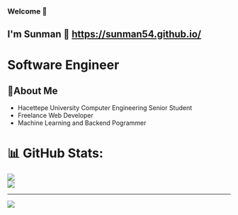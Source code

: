 ### Welcome :wave:
 
## I'm Sunman  :sunrise: https://sunman54.github.io/

# Software Engineer 

## :page_facing_up:About Me 

- Hacettepe University Computer Engineering Senior Student
- Freelance Web Developer
- Machine Learning and Backend Pogrammer



# 📊 GitHub Stats:
![](https://github-readme-stats.vercel.app/api?username=sunman54&theme=blueberry&hide_border=false&include_all_commits=true&count_private=true)<br/>
![](https://github-readme-stats.vercel.app/api/top-langs/?username=sunman54&theme=blueberry&hide_border=false&include_all_commits=true&count_private=true&layout=compact)

---
[![](https://visitcount.itsvg.in/api?id=sunman54&icon=0&color=1)](https://visitcount.itsvg.in)


<!--
## :muscle:Abilities 

#### :snake:Python 
- Flask
- Paramiko
- Data processing : Numpy, Pandas, Matplotlib
- Machine Learning : Sckitlearn, PyTorch, TensorFlow, Keras
- Deep Learning : CNN
  
#### :bulb: Programing Languages
- JavaScripts : React 
- Java : OOP
- C++ : OOP

#### :globe_with_meridians:Web
- HTML
- CSS
- WordPress
- Hosting

#### :computer:Others 
- Linux
- Git
- Github
- Cisco Packet Tracer 
- WireShark
-->
